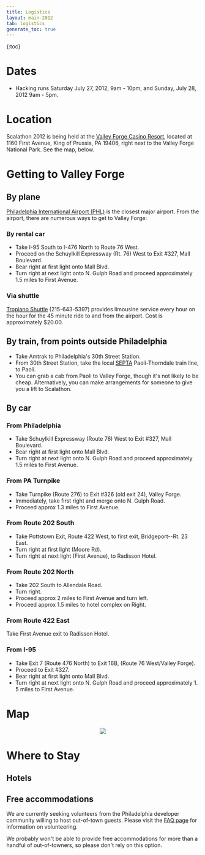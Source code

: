 ```yaml
---
title: Logistics
layout: main-2012
tab: logistics
generate_toc: true
---
```


{:toc}

# Dates

* Hacking runs Saturday July 27, 2012, 9am - 10pm, and Sunday, July 28, 2012 9am - 5pm.

# Location

Scalathon 2012 is being held at the [Valley Forge Casino Resort][vfcasino],
located at 1160 First Avenue, King of Prussia, PA 19406, right next to the
Valley Forge National Park. See the map, below.

# Getting to Valley Forge

## By plane

[Philadelphia International Airport (PHL)](http://www.phl.org/) is the
closest major airport. From the airport, there are numerous ways to get to
Valley Forge:

### By rental car

* Take I-95 South to I-476 North to Route 76 West.
* Proceed on the Schuylkill Expressway (Rt. 76) West to Exit #327, Mall 
  Boulevard.
* Bear right at first light onto Mall Blvd.
* Turn right at next light onto N. Gulph Road and proceed approximately 1.5
  miles to First Avenue.

### Via shuttle

[Tropiano Shuttle][] (215-643-5397) provides limousine service every hour on
the hour for the 45 minute ride to and from the airport. Cost is approximately
$20.00.

## By train, from points outside Philadelphia

* Take Amtrak to Philadelphia's 30th Street Station.
* From 30th Street Station, take the local [SEPTA][] Paoli-Thorndale train 
  line, to Paoli.
* You can grab a cab from Paoli to Valley Forge, though it's not likely to
  be cheap. Alternatively, you can make arrangements for someone to give you
  a lift to Scalathon.


## By car

### From Philadelphia

* Take Schuylkill Expressway (Route 76) West to Exit #327, Mall Boulevard. 
* Bear right at first light onto Mall Blvd.
* Turn right at next light onto N. Gulph Road and proceed approximately 1.5
  miles to First Avenue.

### From PA Turnpike

* Take Turnpike (Route 276) to Exit #326 (old exit 24), Valley Forge. 
* Immediately, take first right and merge onto N. Gulph Road. 
* Proceed approx 1.3 miles to First Avenue.

### From Route 202 South

* Take Pottstown Exit, Route 422 West, to first exit, Bridgeport--Rt. 23 East.
* Turn right at first light (Moore Rd).
* Turn right at next light (First Avenue), to Radisson Hotel.

### From Route 202 North

* Take 202 South to Allendale Road.
* Turn right.
* Proceed approx 2 miles to First Avenue and turn left.
* Proceed approx 1.5 miles to hotel complex on Right.
 
### From Route 422 East

Take First Avenue exit to Radisson Hotel.
 
### From I-95

* Take Exit 7 (Route 476 North) to Exit 16B, (Route 76 West/Valley Forge).
* Proceed to Exit #327.
* Bear right at first light onto Mall Blvd. 
* Turn right at next light onto N. Gulph Road and proceed approximately 1.
  5 miles to First Avenue.

# Map


<div style="text-align: center; margin: 20px">
<img src='http://maps.googleapis.com/maps/api/staticmap?center=1160+First+Av+,King+of+Prussia,PA,19468&zoom=15&size=600x600&sensor=false&scale=1&maptype=hybrid&markers=label:A%7Csize:mid%7C1160+First+Av+,King+of+Prussia,PA,19468'/>
</div>

# Where to Stay

## Hotels



## Free accommodations

We are currently seeking volunteers from the Philadelphia developer
community willing to host out-of-town guests. Please visit the
[FAQ page](faq.html#host_guest) for information on volunteering.

We probably won't be able to provide free accommodations for more than a
handful of out-of-towners, so please don't rely on this option.

[Tropiano Shuttle]: http://www.tropianotransportation.com/shuttle/
[vfcasino]: https://www.vfcasino.com/
[SEPTA]: http://www.septa.org/

